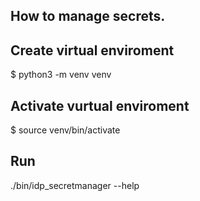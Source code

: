 ## How to manage secrets.

## Create virtual enviroment
$ python3 -m venv venv

## Activate vurtual enviroment
$ source venv/bin/activate


## Run 
./bin/idp_secretmanager --help
